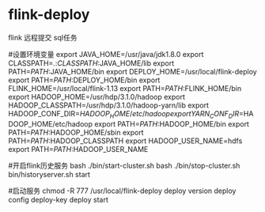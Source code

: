 # flink-deploy
flink 远程提交 sql任务

#设置环境变量
export JAVA_HOME=/usr/java/jdk1.8.0
export CLASSPATH=.:$CLASSPATH:$JAVA_HOME/lib
export PATH=$PATH:$JAVA_HOME/bin
export DEPLOY_HOME=/usr/local/flink-deploy
export PATH=$PATH:$DEPLOY_HOME/bin
export FLINK_HOME=/usr/local/flink-1.13
export PATH=$PATH:$FLINK_HOME/bin
export HADOOP_HOME=/usr/hdp/3.1.0/hadoop
export HADOOP_CLASSPATH=/usr/hdp/3.1.0/hadoop-yarn/lib
export HADOOP_CONF_DIR=$HADOOP_HOME/etc/hadoop
export YARN_CONF_DIR=$HADOOP_HOME/etc/hadoop
export PATH=$PATH:$HADOOP_HOME/bin
export PATH=$PATH:$HADOOP_HOME/sbin
export PATH=$PATH:$HADOOP_CLASSPATH
export HADOOP_USER_NAME=hdfs
export PATH=$PATH:$HADOOP_USER_NAME

#开启flink历史服务
bash ./bin/start-cluster.sh
bash ./bin/stop-cluster.sh
bin/historyserver.sh start

#启动服务
chmod -R 777 /usr/local/flink-deploy
deploy version
deploy config
deploy-key
deploy start
